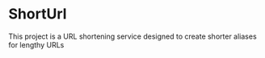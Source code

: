 # ShortUrl
This project is a URL shortening service designed to create shorter aliases for lengthy URLs
